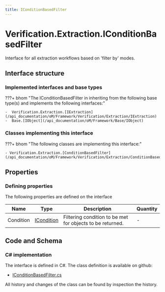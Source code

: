 ```yaml
---
title: IConditionBasedFilter
---
```


# Verification.Extraction.IConditionBasedFilter

Interface for all extraction workflows based on 'filter by' modes.

## Interface structure

### Implemented interfaces and base types

???+ bhom "The IConditionBasedFilter in inheriting from the following base type(s) and implements the following interfaces:"

    -  Verification.Extraction.[IExtraction](/api_documentation/oM/Framework/Verification/Extraction/IExtraction)
    -  Base.[IObject](/api_documentation/oM/Framework/Base/IObject)


### Classes implementing this interface

???+ bhom "The following classes are implementing this interface:"

    - Verification.Extraction.[ConditionBasedFilter](/api_documentation/oM/Framework/Verification/Extraction/ConditionBasedFilter)


## Properties



### Defining properties

The following properties are defined on the interface

| Name             | Type             | Description      | Quantity         |
|------------------|------------------|------------------|------------------|
| Condition | [ICondition](/api_documentation/oM/Framework/Verification/Conditions/ICondition) | Filtering condition to be met for objects to be returned. | - |


## Code and Schema

### C# implementation

The interface is defined in C#. The class definition is available on github:

- [IConditionBasedFilter.cs](https://github.com/BHoM/BHoM/blob/develop/Verification_oM/Extraction/Interfaces/IConditionBasedFilter.cs)

All history and changes of the class can be found by inspection the history.
